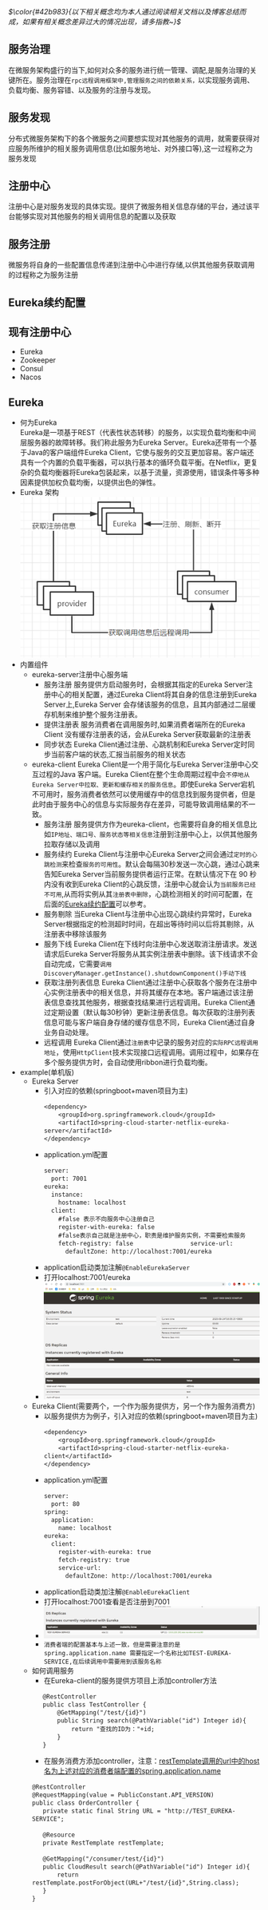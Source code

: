 *$\color{#42b983}{以下相关概念均为本人通过阅读相关文档以及博客总结而成，如果有相关概念差异过大的情况出现，请多指教~}$*
## 服务治理
在微服务架构盛行的当下,如何对众多的服务进行统一管理、调配,是服务治理的关键所在。服务治理在``rpc远程调用框架中,管理服务之间的依赖关系，``以实现服务调用、负载均衡、服务容错、以及服务的注册与发现。
## 服务发现
分布式微服务架构下的各个微服务之间要想实现对其他服务的调用，就需要获得对应服务所维护的相关服务调用信息(比如服务地址、对外接口等),这一过程称之为服务发现
## 注册中心
注册中心是对服务发现的具体实现。提供了微服务相关信息存储的平台，通过该平台能够实现对其他服务的相关调用信息的配置以及获取
## 服务注册
微服务将自身的一些配置信息传递到注册中心中进行存储,以供其他服务获取调用的过程称之为服务注册
## <a name='Eureka续约配置'>Eureka续约配置</a>
## 现有注册中心
- Eureka
- Zookeeper
- Consul
- Nacos
## Eureka
- 何为Eureka  
Eureka是一项基于REST（代表性状态转移）的服务，以实现负载均衡和中间层服务器的故障转移。我们称此服务为Eureka Server。Eureka还带有一个基于Java的客户端组件Eureka Client，它使与服务的交互更加容易。客户端还具有一个内置的负载平衡器，可以执行基本的循环负载平衡。在Netflix，更复杂的负载均衡器将Eureka包装起来，以基于流量，资源使用，错误条件等多种因素提供加权负载均衡，以提供出色的弹性。
- Eureka 架构
![Eureka架构](./../imgs/registry/Eureka架构.png)
 - 内置组件
    - eureka-server注册中心服务端
      - 服务注册
        服务提供方启动服务时，会根据其指定的Eureka Server注册中心的相关配置，通过Eureka Client将其自身的信息注册到Eureka Server上,Eureka Server 会存储该服务的信息，且其内部通过二层缓存机制来维护整个服务注册表。
      - 提供注册表
        服务消费者在调用服务时,如果消费者端所在的Eureka Client 没有缓存注册表的话，会从Eureka Server获取最新的注册表
      - 同步状态
        Eureka Client通过注册、心跳机制和Eureka Server定时同步当前客户端的状态,汇报当前服务的相关状态
    - eureka-client
      Eureka Client是一个用于简化与Eureka Server注册中心交互过程的Java 客户端。Eureka Client在整个生命周期过程中会``不停地从Eureka Server中拉取、更新和缓存相关的服务信息``。即使Eureka Server宕机不可用时，服务消费者依然可以使用缓存中的信息找到服务提供者，但是此时由于服务中心的信息与实际服务存在差异，可能导致调用结果的不一致。
      -  服务注册
         服务提供方作为eureka-client，也需要将自身的相关信息比如``IP地址、端口号、服务状态等相关信息``注册到注册中心上，以供其他服务拉取存储以及调用
      -  服务续约
         Eureka Client与注册中心Eureka Server之间会通过``定时的心跳检测``来检查``服务的可用性``。默认会每隔30秒发送一次心跳，通过心跳来告知Eureka Server当前服务提供者运行正常。在默认情况下在 90 秒内没有收到Eureka Client的心跳反馈，注册中心就会认为``当前服务已经不可用``,从而将实例从其``注册表中删除``，心跳检测相关的时间可配置，在后面的<a href='#Eureka续约配置'>Eureka续约配置</a>可以参考。
      -  服务剔除
         当Eureka Client与注册中心出现心跳续约异常时，Eureka Server根据指定的检测超时时间，在超出等待时间以后将其剔除，从注册表中移除该服务
      -  服务下线
         Eureka Client在下线时向注册中心发送取消注册请求。发送请求后Eureka Server将服务从其实例注册表中删除。该下线请求不会自动完成，它需要```调用DiscoveryManager.getInstance().shutdownComponent()手动下线```
      -  获取注册列表信息
         Eureka Client通过注册中心获取各个服务在注册中心实例注册表中的相关信息，并将其缓存在本地。客户端通过该注册表信息查找其他服务，根据查找结果进行远程调用。Eureka Client通过定期设置（默认每30秒钟）更新注册表信息。每次获取的注册列表信息可能与客户端自身存储的缓存信息不同，Eureka Client通过自身业务自动处理。
      -  远程调用
         Eureka Client通过``注册表``中记录的服务对应的``实际RPC远程调用地址``，使用``HttpClient``技术实现接口远程调用。调用过程中，如果存在多个服务提供方时，会自动使用ribbon进行负载均衡。
 - example(单机版)
   - Eureka Server
     - 引入对应的依赖(springboot+maven项目为主)
        ```
        <dependency>
            <groupId>org.springframework.cloud</groupId>
            <artifactId>spring-cloud-starter-netflix-eureka-server</artifactId>
        </dependency>
        ```
     - application.yml配置
        ```
        server:
          port: 7001
        eureka:
          instance:
            hostname: localhost
          client:
            #false 表示不向服务中心注册自己
            register-with-eureka: false
            #false表示自己就是注册中心，职责是维护服务实例，不需要检索服务
            fetch-registry: false                service-url:
              defaultZone: http://localhost:7001/eureka
        ```
     - application启动类加注解``@EnableEurekaServer``
     - 打开localhost:7001/eureka
     - ![单机版Eureka启动页面](./../imgs/registry/单机版Eureka启动页面.png)
   - Eureka Client(需要两个，一个作为服务提供方，另一个作为服务消费方)
     - 以服务提供方为例子，引入对应的依赖(springboot+maven项目为主)
        ```
        <dependency>
            <groupId>org.springframework.cloud</groupId>
            <artifactId>spring-cloud-starter-netflix-eureka-client</artifactId>
        </dependency>
        ```
     - application.yml配置
        ```
        server:
          port: 80
        spring:
          application:
            name: localhost
        eureka:
          client:
            register-with-eureka: true
            fetch-registry: true
            service-url:
              defaultZone: http://localhost:7001/eureka
        ```
     - application启动类加注解``@EnableEurekaClient``
     - 打开localhost:7001查看是否注册到7001
     - ![eurekaclient注册启动结果](./../imgs/registry/eurekaclient注册启动结果.png)
     - <a name='spring.application.name'>``消费者端的配置基本与上述一致，但是需要注意的是spring.application.name 需要指定一个名称比如TEST-EUREKA-SERVICE,在后续调用中需要用到该服务名称``</a>
   - 如何调用服务
     - 在Eureka-client的服务提供方项目上添加controller方法
     ```
        @RestController
        public class TestController {
            @GetMapping("/test/{id}")
            public String search(@PathVariable("id") Integer id){
                return "查找的ID为："+id;
            }
        }
     ```
     - 在服务消费方添加controller，注意：<a href='#spring.application.name'>restTemplate调用的url中的host名为上述对应的消费者端配置的spring.application.name</a>
     ```
     @RestController
     @RequestMapping(value = PublicConstant.API_VERSION)
     public class OrderController {
        private static final String URL = "http://TEST_EUREKA-SERVICE";

        @Resource
        private RestTemplate restTemplate;

        @GetMapping("/consumer/test/{id}")
        public CloudResult search(@PathVariable("id") Integer id){
            return restTemplate.postForObject(URL+"/test/{id}",String.class);
        }
     }
     ```
